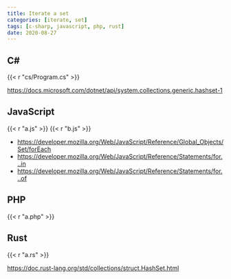 ```yaml
---
title: Iterate a set
categories: [iterate, set]
tags: [c-sharp, javascript, php, rust]
date: 2020-08-27
---
```


## C#

{{< r "cs/Program.cs" >}}

<https://docs.microsoft.com/dotnet/api/system.collections.generic.hashset-1>

## JavaScript

{{< r "a.js" >}}
{{< r "b.js" >}}

- <https://developer.mozilla.org/Web/JavaScript/Reference/Global_Objects/Set/forEach>
- <https://developer.mozilla.org/Web/JavaScript/Reference/Statements/for...in>
- <https://developer.mozilla.org/Web/JavaScript/Reference/Statements/for...of>

## PHP

{{< r "a.php" >}}

## Rust

{{< r "a.rs" >}}

<https://doc.rust-lang.org/std/collections/struct.HashSet.html>
